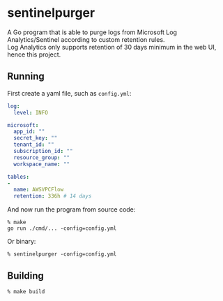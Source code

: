 # sentinelpurger

A Go program that is able to purge logs from Microsoft Log Analytics/Sentinel according to custom retention rules.</br>
Log Analytics only supports retention of 30 days minimum in the web UI, hence this project.

## Running

First create a yaml file, such as `config.yml`:
```yaml
log:
  level: INFO

microsoft:
  app_id: ""
  secret_key: ""
  tenant_id: ""
  subscription_id: ""
  resource_group: ""
  workspace_name: ""

tables:
- 
  name: AWSVPCFlow
  retention: 336h # 14 days
```

And now run the program from source code:
```shell
% make
go run ./cmd/... -config=config.yml
```

Or binary:
```shell
% sentinelpurger -config=config.yml
```

## Building

```shell
% make build
```
